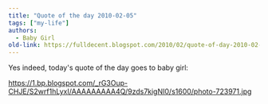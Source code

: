 ```yaml
---
title: "Quote of the day 2010-02-05"
tags: ["my-life"]
authors:
  - Baby Girl
old-link: https://fulldecent.blogspot.com/2010/02/quote-of-day-2010-02-05.html
---
```


Yes indeed, today's quote of the day goes to baby girl:

<https://1.bp.blogspot.com/_rG3Oup-CHJE/S2wrf1hLyxI/AAAAAAAAA4Q/9zds7kigNI0/s1600/photo-723971.jpg>
